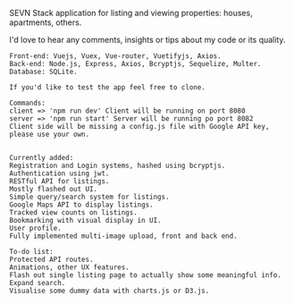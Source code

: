SEVN Stack application for listing and viewing properties: houses, apartments, others.

I'd love to hear any comments, insights or tips about my code or its quality.

`````````````
Front-end: Vuejs, Vuex, Vue-router, Vuetifyjs, Axios.
Back-end: Node.js, Express, Axios, Bcryptjs, Sequelize, Multer.
Database: SQLite.

If you'd like to test the app feel free to clone.

Commands:
client => 'npm run dev' Client will be running on port 8080
server => 'npm run start' Server will be running po port 8082
Client side will be missing a config.js file with Google API key, please use your own.


Currently added:
Registration and Login systems, hashed using bcryptjs.
Authentication using jwt.
RESTful API for listings.
Mostly flashed out UI.
Simple query/search system for listings.
Google Maps API to display listings.
Tracked view counts on listings.
Bookmarking with visual display in UI.
User profile.
Fully implemented multi-image upload, front and back end.

To-do list:
Protected API routes.
Animations, other UX features.
Flash out single listing page to actually show some meaningful info.
Expand search.
Visualise some dummy data with charts.js or D3.js.

